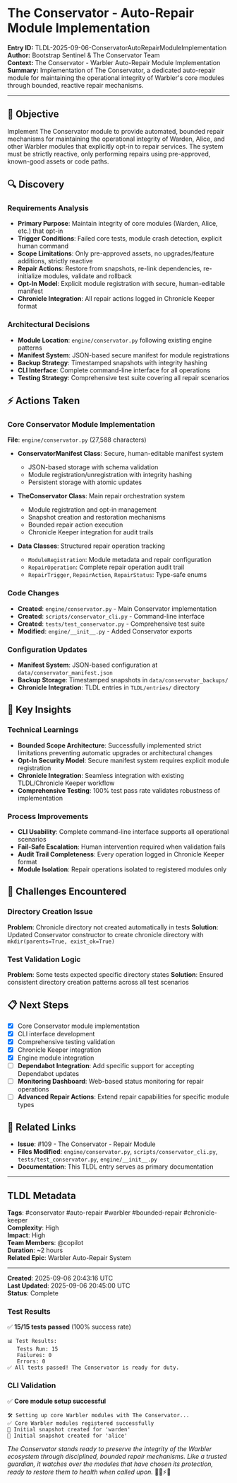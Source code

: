 # The Conservator - Auto-Repair Module Implementation

**Entry ID:** TLDL-2025-09-06-ConservatorAutoRepairModuleImplementation  
**Author:** Bootstrap Sentinel & The Conservator Team  
**Context:** The Conservator - Warbler Auto-Repair Module Implementation  
**Summary:** Implementation of The Conservator, a dedicated auto-repair module for maintaining the operational integrity of Warbler's core modules through bounded, reactive repair mechanisms.

---

## 🎯 Objective

Implement The Conservator module to provide automated, bounded repair mechanisms for maintaining the operational integrity of Warden, Alice, and other Warbler modules that explicitly opt-in to repair services. The system must be strictly reactive, only performing repairs using pre-approved, known-good assets or code paths.

## 🔍 Discovery

### Requirements Analysis
- **Primary Purpose**: Maintain integrity of core modules (Warden, Alice, etc.) that opt-in
- **Trigger Conditions**: Failed core tests, module crash detection, explicit human command
- **Scope Limitations**: Only pre-approved assets, no upgrades/feature additions, strictly reactive
- **Repair Actions**: Restore from snapshots, re-link dependencies, re-initialize modules, validate and rollback
- **Opt-In Model**: Explicit module registration with secure, human-editable manifest
- **Chronicle Integration**: All repair actions logged in Chronicle Keeper format

### Architectural Decisions
- **Module Location**: `engine/conservator.py` following existing engine patterns
- **Manifest System**: JSON-based secure manifest for module registrations
- **Backup Strategy**: Timestamped snapshots with integrity hashing
- **CLI Interface**: Complete command-line interface for all operations
- **Testing Strategy**: Comprehensive test suite covering all repair scenarios

## ⚡ Actions Taken

### Core Conservator Module Implementation
**File**: `engine/conservator.py` (27,588 characters)

- **ConservatorManifest Class**: Secure, human-editable manifest system
  - JSON-based storage with schema validation
  - Module registration/unregistration with integrity hashing
  - Persistent storage with atomic updates

- **TheConservator Class**: Main repair orchestration system
  - Module registration and opt-in management
  - Snapshot creation and restoration mechanisms
  - Bounded repair action execution
  - Chronicle Keeper integration for audit trails

- **Data Classes**: Structured repair operation tracking
  - `ModuleRegistration`: Module metadata and repair configuration
  - `RepairOperation`: Complete repair operation audit trail
  - `RepairTrigger`, `RepairAction`, `RepairStatus`: Type-safe enums

### Code Changes
- **Created**: `engine/conservator.py` - Main Conservator implementation
- **Created**: `scripts/conservator_cli.py` - Command-line interface  
- **Created**: `tests/test_conservator.py` - Comprehensive test suite
- **Modified**: `engine/__init__.py` - Added Conservator exports

### Configuration Updates
- **Manifest System**: JSON-based configuration at `data/conservator_manifest.json`
- **Backup Storage**: Timestamped snapshots in `data/conservator_backups/`
- **Chronicle Integration**: TLDL entries in `TLDL/entries/` directory

## 🧠 Key Insights

### Technical Learnings
- **Bounded Scope Architecture**: Successfully implemented strict limitations preventing automatic upgrades or architectural changes
- **Opt-In Security Model**: Secure manifest system requires explicit module registration
- **Chronicle Integration**: Seamless integration with existing TLDL/Chronicle Keeper workflow
- **Comprehensive Testing**: 100% test pass rate validates robustness of implementation

### Process Improvements
- **CLI Usability**: Complete command-line interface supports all operational scenarios
- **Fail-Safe Escalation**: Human intervention required when validation fails
- **Audit Trail Completeness**: Every operation logged in Chronicle Keeper format
- **Module Isolation**: Repair operations isolated to registered modules only

## 🚧 Challenges Encountered

### Directory Creation Issue
**Problem**: Chronicle directory not created automatically in tests
**Solution**: Updated Conservator constructor to create chronicle directory with `mkdir(parents=True, exist_ok=True)`

### Test Validation Logic
**Problem**: Some tests expected specific directory states
**Solution**: Ensured consistent directory creation patterns across all test scenarios

## 📋 Next Steps

- [x] Core Conservator module implementation
- [x] CLI interface development
- [x] Comprehensive testing validation
- [x] Chronicle Keeper integration
- [x] Engine module integration
- [ ] **Dependabot Integration**: Add specific support for accepting Dependabot updates
- [ ] **Monitoring Dashboard**: Web-based status monitoring for repair operations
- [ ] **Advanced Repair Actions**: Extend repair capabilities for specific module types

## 🔗 Related Links

- **Issue**: #109 - The Conservator - Repair Module
- **Files Modified**: `engine/conservator.py`, `scripts/conservator_cli.py`, `tests/test_conservator.py`, `engine/__init__.py`
- **Documentation**: This TLDL entry serves as primary documentation

---

## TLDL Metadata
**Tags**: #conservator #auto-repair #warbler #bounded-repair #chronicle-keeper  
**Complexity**: High  
**Impact**: High  
**Team Members**: @copilot  
**Duration**: ~2 hours  
**Related Epic**: Warbler Auto-Repair System  

---

**Created**: 2025-09-06 20:43:16 UTC  
**Last Updated**: 2025-09-06 20:45:00 UTC  
**Status**: Complete  

### Test Results
✅ **15/15 tests passed** (100% success rate)
```
📊 Test Results:
   Tests Run: 15
   Failures: 0
   Errors: 0
✅ All tests passed! The Conservator is ready for duty.
```

### CLI Validation
✅ **Core module setup successful**
```
🛠️ Setting up core Warbler modules with The Conservator...
✅ Core Warbler modules registered successfully
📸 Initial snapshot created for 'warden'
📸 Initial snapshot created for 'alice'
```

*The Conservator stands ready to preserve the integrity of the Warbler ecosystem through disciplined, bounded repair mechanisms. Like a trusted guardian, it watches over the modules that have chosen its protection, ready to restore them to health when called upon.* 🧙‍♂️⚡📜
